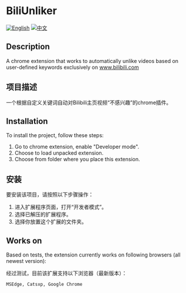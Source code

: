 # BiliUnliker

[![English](https://img.shields.io/badge/Language-English-blue)](README_EN.md)
[![中文](https://img.shields.io/badge/语言-中文-red)](README_CN.md)

## Description

A chrome extension that works to automatically unlike videos based on user-defined keywords exclusively on www.bilibili.com


## 项目描述

一个根据自定义关键词自动对Bilibili主页视频“不感兴趣”的chrome插件。


## Installation

To install the project, follow these steps:

1. Go to chrome extension, enable "Developer mode".
2. Choose to load unpacked extension.
3. Choose from folder where you place this extension.


## 安装

要安装该项目，请按照以下步骤操作：

1. 进入扩展程序页面，打开“开发者模式”。
2. 选择已解压的扩展程序。
3. 选择你放置这个扩展的文件夹。


## Works on

Based on tests, the extension currently works on following browsers (all newest version):

经过测试，目前该扩展支持以下浏览器（最新版本）：

    MSEdge, Catsxp, Google Chrome  

